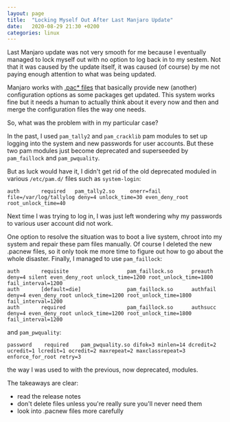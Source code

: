 ```yaml
---
layout: page
title:  "Locking Myself Out After Last Manjaro Update"
date:   2020-08-29 21:30 +0200
categories: linux
---
```


Last Manjaro update was not very smooth for me because I eventually managed to lock myself out with no option to log back in to my sestem. Not that it was caused by the update itself, it was caused (of course) by me not paying enough attention to what was being updated.

Manjaro works with [.pac* files](https://wiki.archlinux.org/index.php/Pacman/Pacnew_and_Pacsave#Managing_.pac*_files) that basically provide new (another) configuration options as some packages get updated. This system works fine but it needs a human to actually think about it every now and then and merge the configuration files the way one needs.

So, what was the problem with in my particular case?

In the past, I used `pam_tally2` and `pam_cracklib` pam modules to set up logging into the system and new passwords for user accounts. But these two pam modules just become deprecated and superseeded by `pam_faillock` and `pam_pwquality`.

But as luck would have it, I didn't get rid of the old deprecated moduled in various `/etc/pam.d/` files such as `system-login`:

```
auth       required   pam_tally2.so     onerr=fail file=/var/log/tallylog deny=4 unlock_time=30 even_deny_root root_unlock_time=40
```

Next time I was trying to log in, I was just left wondering why my passwords to various user account did not work.

One option to resolve the situation was to boot a live system, chroot into my system and repair these pam files manually. Of course I deleted the new .pacnew files, so it only took me more time to figure out how to go about the whole disaster. Finally, I managed to use `pam_faillock`:

```
auth       requisite                   pam_faillock.so      preauth    deny=4 silent even_deny_root unlock_time=1200 root_unlock_time=1800 fail_interval=1200
auth       [default=die]               pam_faillock.so      authfail    deny=4 even_deny_root unlock_time=1200 root_unlock_time=1800 fail_interval=1200
auth       required                    pam_faillock.so      authsucc    deny=4 even_deny_root unlock_time=1200 root_unlock_time=1800 fail_interval=1200
```

and `pam_pwquality`:

```
password	required	pam_pwquality.so difok=3 minlen=14 dcredit=2 ucredit=1 lcredit=1 ocredit=2 maxrepeat=2 maxclassrepeat=3 enforce_for_root retry=3
```

the way I was used to with the previous, now deprecated, modules.

The takeaways are clear:

- read the release notes
- don't delete files unless you're really sure you'll never need them
- look into .pacnew files more carefully
